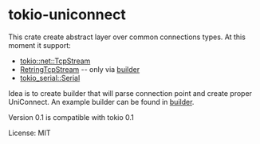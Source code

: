# tokio-uniconnect

This crate create abstract layer over common connections types. At this moment it support:
* [tokio::net::TcpStream](tokio::net::TcpStream)
* [RetringTcpStream](retrying_tcp_stream::RetryingTcpStream) -- only via
[builder](builder::RetryingTcpOrSerial)
* [tokio_serial::Serial](tokio_serial::Serial)

Idea is to create builder that will parse connection point and create proper UniConnect. An
example builder can be found in [builder](builder).

Version 0.1 is compatible with tokio 0.1

License: MIT
